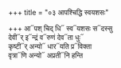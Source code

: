 +++
title = "०३ आपश्चिद्धि स्वयशसः"

+++
आ᳓पश् चिद् धि᳓ स्व᳓यशसः स᳓दस्सु  
देवी᳓र् इ᳓न्द्रं व᳓रुणं देव᳓ता धुः᳓  
कृष्टी᳓र् अन्यो᳓ धार᳓यति प्र᳓विक्ता  
वृत्रा᳓णि अन्यो᳓ अप्रती᳓नि हन्ति